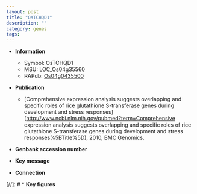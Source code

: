 ```yaml
---
layout: post
title: "OsTCHQD1"
description: ""
category: genes
tags: 
---
```


* **Information**  
    + Symbol: OsTCHQD1  
    + MSU: [LOC_Os04g35560](http://rice.plantbiology.msu.edu/cgi-bin/ORF_infopage.cgi?orf=LOC_Os04g35560)  
    + RAPdb: [Os04g0435500](http://rapdb.dna.affrc.go.jp/viewer/gbrowse_details/irgsp1?name=Os04g0435500)  

* **Publication**  
    + [Comprehensive expression analysis suggests overlapping and specific roles of rice glutathione S-transferase genes during development and stress responses](http://www.ncbi.nlm.nih.gov/pubmed?term=Comprehensive expression analysis suggests overlapping and specific roles of rice glutathione S-transferase genes during development and stress responses%5BTitle%5D), 2010, BMC Genomics.

* **Genbank accession number**  

* **Key message**  

* **Connection**  

[//]: # * **Key figures**  



